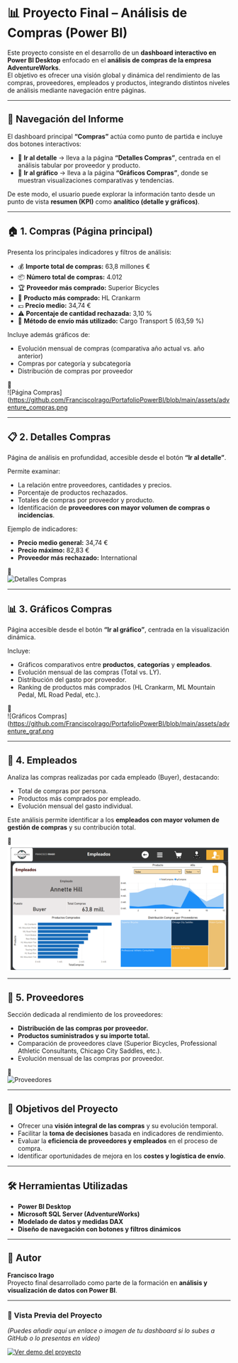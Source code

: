 # 📊 Proyecto Final – Análisis de Compras (Power BI)

Este proyecto consiste en el desarrollo de un **dashboard interactivo en Power BI Desktop** enfocado en el **análisis de compras de la empresa AdventureWorks**.  
El objetivo es ofrecer una visión global y dinámica del rendimiento de las compras, proveedores, empleados y productos, integrando distintos niveles de análisis mediante navegación entre páginas.

---

## 🧭 Navegación del Informe

El dashboard principal **“Compras”** actúa como punto de partida e incluye dos botones interactivos:

- 🔹 **Ir al detalle** → lleva a la página **“Detalles Compras”**, centrada en el análisis tabular por proveedor y producto.  
- 🔹 **Ir al gráfico** → lleva a la página **“Gráficos Compras”**, donde se muestran visualizaciones comparativas y tendencias.

De este modo, el usuario puede explorar la información tanto desde un punto de vista **resumen (KPI)** como **analítico (detalle y gráficos)**.

---

## 🏠 **1. Compras (Página principal)**

Presenta los principales indicadores y filtros de análisis:

- 💰 **Importe total de compras:** 63,8 millones €  
- 📦 **Número total de compras:** 4.012  
- 🏆 **Proveedor más comprado:** Superior Bicycles  
- 🧾 **Producto más comprado:** HL Crankarm  
- 💶 **Precio medio:** 34,74 €  
- ⚠️ **Porcentaje de cantidad rechazada:** 3,10 %  
- 🚚 **Método de envío más utilizado:** Cargo Transport 5 (63,59 %)

Incluye además gráficos de:
- Evolución mensual de compras (comparativa año actual vs. año anterior)
- Compras por categoría y subcategoría
- Distribución de compras por proveedor

📸  
![Página Compras](https://github.com/FranciscoIrago/PortafolioPowerBI/blob/main/assets/adventure_compras.png

---

## 📋 **2. Detalles Compras**

Página de análisis en profundidad, accesible desde el botón **“Ir al detalle”**.

Permite examinar:
- La relación entre proveedores, cantidades y precios.  
- Porcentaje de productos rechazados.  
- Totales de compras por proveedor y producto.  
- Identificación de **proveedores con mayor volumen de compras o incidencias**.  

Ejemplo de indicadores:
- **Precio medio general:** 34,74 €  
- **Precio máximo:** 82,83 €  
- **Proveedor más rechazado:** International

📸  
![Detalles Compras](imagenes/detalles_compras.png)

---

## 📊 **3. Gráficos Compras**

Página accesible desde el botón **“Ir al gráfico”**, centrada en la visualización dinámica.

Incluye:
- Gráficos comparativos entre **productos**, **categorías** y **empleados**.  
- Evolución mensual de las compras (Total vs. LY).  
- Distribución del gasto por proveedor.  
- Ranking de productos más comprados (HL Crankarm, ML Mountain Pedal, ML Road Pedal, etc.).

📸  
![Gráficos Compras](https://github.com/FranciscoIrago/PortafolioPowerBI/blob/main/assets/adventure_graf.png

---

## 👥 **4. Empleados**

Analiza las compras realizadas por cada empleado (Buyer), destacando:
- Total de compras por persona.  
- Productos más comprados por empleado.  
- Evolución mensual del gasto individual.

Este análisis permite identificar a los **empleados con mayor volumen de gestión de compras** y su contribución total.

📸  
![Empleados](https://github.com/FranciscoIrago/PortafolioPowerBI/blob/main/assets/adventure_empleados.png)

---

## 🏢 **5. Proveedores**

Sección dedicada al rendimiento de los proveedores:
- **Distribución de las compras por proveedor.**  
- **Productos suministrados y su importe total.**  
- Comparación de proveedores clave (Superior Bicycles, Professional Athletic Consultants, Chicago City Saddles, etc.).  
- Evolución mensual de las compras por proveedor.

📸  
![Proveedores]([imagenes/proveedores.png](https://github.com/FranciscoIrago/PortafolioPowerBI/blob/main/assets/adventure_proveedores.png))

---

## 🧠 **Objetivos del Proyecto**
- Ofrecer una **visión integral de las compras** y su evolución temporal.  
- Facilitar la **toma de decisiones** basada en indicadores de rendimiento.  
- Evaluar la **eficiencia de proveedores y empleados** en el proceso de compra.  
- Identificar oportunidades de mejora en los **costes y logística de envío**.

---

## 🛠️ **Herramientas Utilizadas**
- **Power BI Desktop**  
- **Microsoft SQL Server (AdventureWorks)**  
- **Modelado de datos y medidas DAX**  
- **Diseño de navegación con botones y filtros dinámicos**

---

## 👤 **Autor**
**Francisco Irago**  
Proyecto final desarrollado como parte de la formación en **análisis y visualización de datos con Power BI**.

---

### 🎥 **Vista Previa del Proyecto**
*(Puedes añadir aquí un enlace o imagen de tu dashboard si lo subes a GitHub o lo presentas en vídeo)*

[![Ver demo del proyecto](https://img.shields.io/badge/🎬%20Ver%20Demo-%23FF0000?style=for-the-badge)](ENLACE_A_TU_VIDEO_O_IMAGEN)
